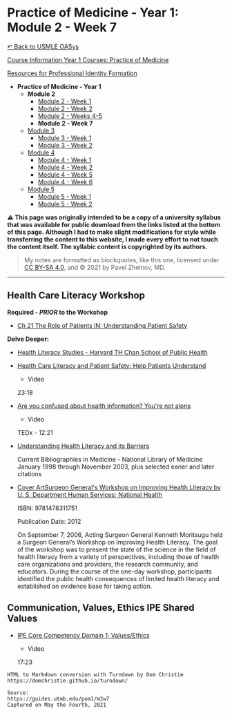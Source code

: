 # Practice of Medicine - Year 1: Module 2 - Week 7

[↶ Back to USMLE OASys](/usmle/)

[Course Information Year 1 Courses: Practice of Medicine](/usmle/pom1/course-information.html)

[Resources for Professional Identity Formation](/usmle/pom1/pif.html)

- **Practice of Medicine - Year 1**
  - **Module 2**
    - [Module 2 - Week 1](/usmle/pom1/m2w1.html)
    - [Module 2 - Week 2](/usmle/pom1/m2w2.html)
    - [Module 2 - Weeks 4-5](/usmle/pom1/m2w4-5.html)
    - **Module 2 - Week 7**
  - [Module 3](/usmle/pom1/m3w1.html)
    - [Module 3 - Week 1](/usmle/pom1/m3w1.html)
    - [Module 3 - Week 2](/usmle/pom1/m3w2.html)
  - [Module 4](/usmle/pom1/m4w1.html)
    - [Module 4 - Week 1](/usmle/pom1/m4w1.html)
    - [Module 4 - Week 2](/usmle/pom1/m4w2.html)
    - [Module 4 - Week 5](/usmle/pom1/m4w5.html)
    - [Module 4 - Week 6](/usmle/pom1/m4w6.html)
  - [Module 5](/usmle/pom1/m5w1.html)
    - [Module 5 - Week 1](/usmle/pom1/m5w1.html)
    - [Module 5 - Week 2](/usmle/pom1/m5w2.html) 

**⚠ This page was originally intended to be a copy of a university syllabus that was available for public download from the links listed at the bottom of this page. Although I had to make slight modifications for style while transferring the content to this website, I made every effort to not touch the content itself. The syllabic content is copyrighted by its authors.**

> My notes are formatted as blockquotes, like this one, licensed under [CC BY-SA 4.0](https://creativecommons.org/licenses/by-sa/4.0/legalcode), and &copy; 2021 by Pavel Zhelnov, MD.

-----

## Health Care Literacy Workshop

**Required - _PRIOR_ to the Workshop**

*   [Ch 21 The Role of Patients IN: Understanding Patient Safety](http://libux.utmb.edu/login?url=https://accessmedicine.mhmedical.com/content.aspx?sectionid=170436061&bookid=2203#1146176369)
    

**Delve Deeper:**

*   [Health Literacy Studies - Harvard TH Chan School of Public Health](https://www.hsph.harvard.edu/healthliteracy/)
    
*   [Health Care Literacy and Patient Safety: Help Patients Understand](https://youtu.be/cGtTZ_vxjyA)
    
    *   Video
    
    23:18
    
*   [Are you confused about health information? You're not alone](https://youtu.be/-x6DLqtaK2g)
    
    *   Video
    
    TEDx - 12:21
    
*   [Understanding Health Literacy and its Barriers](https://www.nlm.nih.gov/archive/20040830/pubs/cbm/healthliteracybarriers.html)
    
    Current Bibliographies in Medicine - National Library of Medicine  
    January 1998 through November 2003, plus selected earier and later citations
    

*   [Cover ArtSurgeon General's Workshop on Improving Health Literacy by U. S. Department Human Services; National Health](https://www.ncbi.nlm.nih.gov/books/NBK44257/)
    
    ISBN: 9781478311751
    
    Publication Date: 2012
    
    On September 7, 2006, Acting Surgeon General Kenneth Moritsugu held a Surgeon General’s Workshop on Improving Health Literacy. The goal of the workshop was to present the state of the science in the field of health literacy from a variety of perspectives, including those of health care organizations and providers, the research community, and educators. During the course of the one-day workshop, participants identified the public health consequences of limited health literacy and established an evidence base for taking action.
    

## Communication, Values, Ethics IPE Shared Values

*   [IPE Core Competency Domain 1: Values/Ethics](https://youtu.be/L7--0Igd0bQ)
    
    *   Video
    
    17:23

```
HTML to Markdown conversion with Turndown by Dom Christie
https://domchristie.github.io/turndown/

Source:
https://guides.utmb.edu/pom1/m2w7
Captured on May the Fourth, 2021
```
